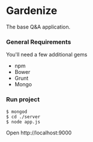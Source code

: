 # Gardenize
The base Q&A application.

### General Requirements

You'll need a few additional gems

* npm
* Bower
* Grunt
* Mongo

### Run project

	$ mongod
	$ cd ./server
	$ node app.js
	

Open http://localhost:9000

